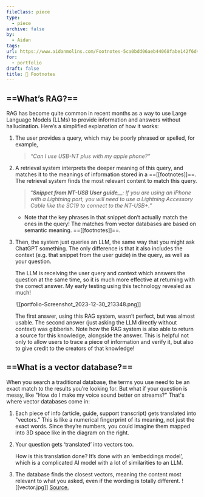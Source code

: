 ```yaml
---
fileClass: piece
type:
  - piece
archive: false
by:
  - Aidan
tags: 
url: https://www.aidanmolins.com/Footnotes-5ca0bdd06aeb44068fabe142f6d4198b
for:
  - portfolio
draft: false
title: 📜 Footnotes
---
```

## ==What’s RAG?==
RAG has become quite common in recent months as a way to use Large Language Models (LLMs) to provide information and answers without hallucination. Here’s a simplified explanation of how it works:
1. The user provides a query, which may be poorly phrased or spelled, for example,
    
    > _“Can I use USB-NT plus with my apple phone?”_
    
2. A retrieval system interprets the deeper meaning of this query, and matches it to the meanings of information stored in a ==[[footnotes]]==. The retrieval system finds the most relevant content to match this query.
    
    > “_**Snippet from NT-USB User guide**__: If you are using an iPhone with a Lightning port, you will need to use a Lightning Accessory Cable like the SC19 to connect to the NT-USB+.”_
    
    - Note that the key phrases in that snippet don’t actually match the ones in the query! The matches from vector databases are based on semantic meaning. ==[[footnotes]]==.
3. Then, the system just queries an LLM, the same way that you might ask ChatGPT something. The only difference is that it also includes the context (e.g. that snippet from the user guide) in the query, as well as your question.
    
    The LLM is receiving the user query and context which answers the question at the same time, so it is much more effective at returning with the correct answer. My early testing using this technology revealed as much!
    
    ![[portfolio-Screenshot_2023-12-30_213348.png]]
    
    The first answer, using this RAG system, wasn’t perfect, but was almost usable. The second answer (just asking the LLM directly without context) was gibberish. Note how the RAG system is also able to return a source for this knowledge, alongside the answer. This is helpful not only to allow users to trace a piece of information and verify it, but also to give credit to the creators of that knowledge!
    
## ==What is a vector database?==
When you search a traditional database, the terms you use need to be an exact match to the results you’re looking for. But what if your question is messy, like "How do I make my voice sound better on streams?"
That's where vector databases come in:
1. Each piece of info (article, guide, support transcript) gets translated into "vectors." This is like a numerical fingerprint of its meaning, not just the exact words. Since they’re numbers, you could imagine them mapped into 3D space like in the diagram on the right.
2. Your question gets ‘translated’ into vectors too.
    
    How is this translation done? It’s done with an ‘embeddings model’, which is a complicated AI model with a lot of similarities to an LLM.
    
3. The database finds the closest vectors, meaning the content most relevant to what you asked, even if the wording is totally different.
![[vector.jpg]]
[Source.](https://weaviate.io/blog/what-is-a-vector-database)
